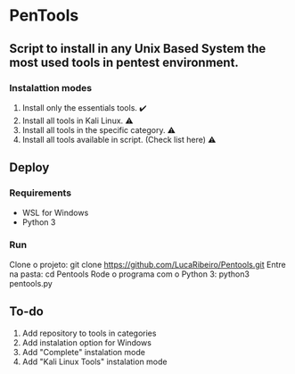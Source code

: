 # PenTools
## Script to install in any Unix Based System the most used tools in pentest environment.
### Instalattion modes
1. Install only the essentials tools. :heavy_check_mark:
2. Install all tools in Kali Linux. :warning:
3. Install all tools in the specific category. :warning:
4. Install all tools available in script. (Check list here) :warning:

## Deploy

### Requirements

- WSL for Windows
- Python 3

### Run

Clone o projeto:
git clone https://github.com/LucaRibeiro/Pentools.git
Entre na pasta:
cd Pentools
Rode o programa com o Python 3:
python3 pentools.py

## To-do

1. Add repository to tools in categories
2. Add instalation option for Windows
3. Add "Complete" instalation mode
4. Add "Kali Linux Tools" instalation mode




